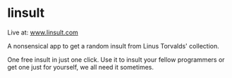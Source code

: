 # linsult

Live at: www.linsult.com


A nonsensical app to get a random insult from Linus Torvalds' collection.

One free insult in just one click. Use it to insult your fellow programmers or get one just for yourself, we all need it sometimes.


